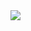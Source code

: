 <!DOCTYPE html>
<html>
  <head>
    <title>Hello, World!</title>
    <link rel="stylesheet" href="styles.css" />
  </head>
  <body>
<img src="https://media.tenor.com/HaT3sWGyKs4AAAAd/goku-warmup.gif](https://media.tenor.com/y10t8QvSnA0AAAAd/goku-jump-transformation.gif)https://media.tenor.com/y10t8QvSnA0AAAAd/goku-jump-transformation.gif"/>

  </body>
</html>
